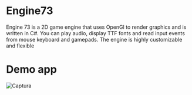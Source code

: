 # Engine73
Engine 73 is a 2D game engine that uses OpenGl to render graphics and is written in C#. You can play audio, display TTF fonts and read input events from mouse keyboard and gamepads.
The engine is highly customizable and flexible

# Demo app
![Captura](https://user-images.githubusercontent.com/60042926/124164909-8885ec00-daa1-11eb-8d34-7c6485d1965b.PNG)

